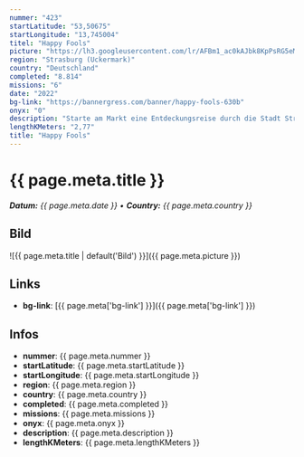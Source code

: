 ```yaml
---
nummer: "423"
startLatitude: "53,50675"
startLongitude: "13,745004"
titel: "Happy Fools"
picture: "https://lh3.googleusercontent.com/lr/AFBm1_ac0kAJbk8KpPsRG5eMYpfguptN-Z-Gq5v3Z8nrywuGPPhxrIy_sHvOYjxth41Nep4VIqAtA_ZUK3MowvV6426fS0wq8kNZ4a989DG4ApzUKh2Qek22YtAWeNZq837wzBy11RWxv8Z4i3J1zD8VHvGpSGpMqSzm4MhkMB-3sEl2hFeYe65kEkweBD_y2TZvbnnAYie92aFVDbGMThGZAX_EPXfBE-szgVo4f_D1whHyvXOt-Vprcruo5Cmp8o1MAEek-Bn1bfDVSXDA6550LrWyeaYTc7_6cjGo4aPTnzebfYuBg7sqxR6takfHtE2kmaQD5l7Ici44HrKa2lWnBI3CdwDTcx9Upkh_2mHmsSHY2W8L11T3AkaL7eWrzQ7Fb0uWuwfHe6MAGtsFO6P_LtJ1szCcYk28k_G0Emc4tdQDYPLA16x8ijGv0M_NnZbxVdbKS3_u6hzLGn8U9CtmJcJVpihTybYHQZybIWOEGkdpjGIYDVsm9IzmNThx-iJICtp8dZCNWyC2Endg0BINA-b7Q-W5I_sBBmTKbgDt__ZvmTWWCmvpeVl_UFY62q3F8zYTn6j5kfn4K8MbQJqq520su-CYT_X-cXJpn9CKPepPqlDIFLcZWB51iX4eDWrqJbcvyVZNerod__4Ozg_Cset9qWbW38zmuQVFR6Bv87EJgDa4aKkd7KLdzi4PWghPcG7kM7SZQ9GyLmiANws5rqQV4YtXWKN6l3vk2b1K355MTPpVtRKZKrLGzIYZvrU7Qjje1M_G8skPaLxgle9lqPZrmDSVZsKdcTozw4mpXNVa_PQnfdlNDdN8WQyV2HdS6xTR7OabjrnPieEYasIaDW1r1vS-d6yurX5TFIM_dMrJ8Es8T4882MlochDihb2m_iqWo1ES"
region: "Strasburg (Uckermark)"
country: "Deutschland"
completed: "8.814"
missions: "6"
date: "2022"
bg-link: "https://bannergress.com/banner/happy-fools-630b"
onyx: "0"
description: "Starte am Markt eine Entdeckungsreise durch die Stadt Strasburg Uckermark und entdecke dabei historische Orte der Stadt."
lengthKMeters: "2,77"
title: "Happy Fools"
---
```


# {{ page.meta.title }}
_**Datum:** {{ page.meta.date }} • **Country:** {{ page.meta.country }}_

## Bild
![{{ page.meta.title | default('Bild') }}]({{ page.meta.picture }})

## Links
- **bg-link**: [{{ page.meta['bg-link'] }}]({{ page.meta['bg-link'] }})

## Infos
- **nummer**: {{ page.meta.nummer }}
- **startLatitude**: {{ page.meta.startLatitude }}
- **startLongitude**: {{ page.meta.startLongitude }}
- **region**: {{ page.meta.region }}
- **country**: {{ page.meta.country }}
- **completed**: {{ page.meta.completed }}
- **missions**: {{ page.meta.missions }}
- **onyx**: {{ page.meta.onyx }}
- **description**: {{ page.meta.description }}
- **lengthKMeters**: {{ page.meta.lengthKMeters }}


